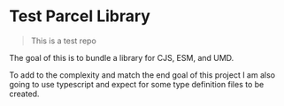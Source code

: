 # Test Parcel Library

> This is a test repo

The goal of this is to bundle a library for CJS, ESM, and UMD.

To add to the complexity and match the end goal of this project I am also going
to use typescript and expect for some type definition files to be created.

